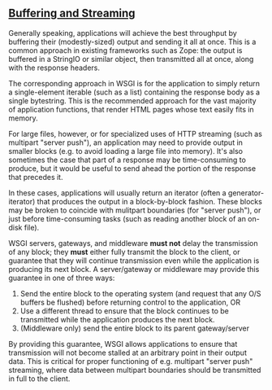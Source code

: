 ## [Buffering and Streaming](#id28)

Generally speaking, applications will achieve the best throughput
by buffering their (modestly-sized) output and sending it all at
once.  This is a common approach in existing frameworks such as
Zope: the output is buffered in a StringIO or similar object, then
transmitted all at once, along with the response headers.

The corresponding approach in WSGI is for the application to simply
return a single-element iterable (such as a list) containing the
response body as a single bytestring.  This is the recommended approach
for the vast majority of application functions, that render
HTML pages whose text easily fits in memory.

For large files, however, or for specialized uses of HTTP streaming
(such as multipart "server push"), an application may need to provide
output in smaller blocks (e.g. to avoid loading a large file into
memory).  It's also sometimes the case that part of a response may
be time-consuming to produce, but it would be useful to send ahead the
portion of the response that precedes it.

In these cases, applications will usually return an iterator (often
a generator-iterator) that produces the output in a block-by-block
fashion.  These blocks may be broken to coincide with mulitpart
boundaries (for "server push"), or just before time-consuming
tasks (such as reading another block of an on-disk file).

WSGI servers, gateways, and middleware **must not** delay the
transmission of any block; they **must** either fully transmit
the block to the client, or guarantee that they will continue
transmission even while the application is producing its next block.
A server/gateway or middleware may provide this guarantee in one of
three ways:

1.  Send the entire block to the operating system (and request
that any O/S buffers be flushed) before returning control
to the application, OR
2.  Use a different thread to ensure that the block continues
to be transmitted while the application produces the next
block.
3.  (Middleware only) send the entire block to its parent
gateway/server

By providing this guarantee, WSGI allows applications to ensure
that transmission will not become stalled at an arbitrary point
in their output data.  This is critical for proper functioning
of e.g. multipart "server push" streaming, where data between
multipart boundaries should be transmitted in full to the client.